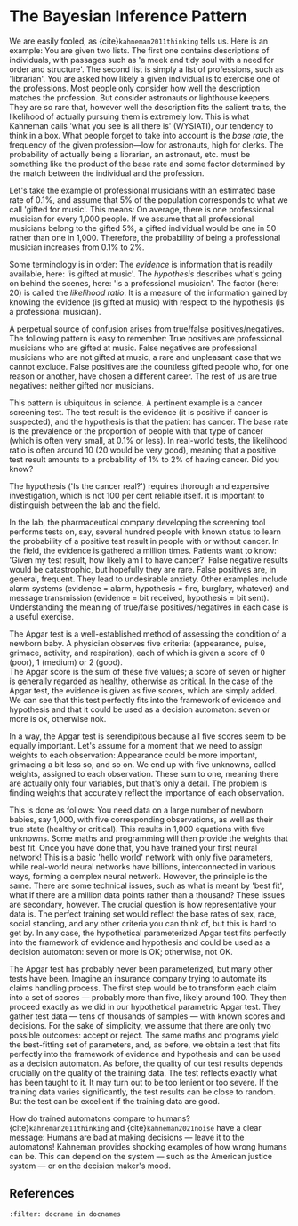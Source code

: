  # The Bayesian Inference Pattern


We are easily fooled, as {cite}`kahneman2011thinking` tells us. Here is an example: You are given two lists. The first one 
contains descriptions of individuals, with passages such as 'a meek and tidy soul with a need for order and structure'. The second list
is simply a list of professions, such as 'librarian'. You are asked how likely a given individual is to exercise one of the
professions. Most people only consider how well the description matches the profession. But consider astronauts or lighthouse keepers.
They are so rare that, however well the description fits the salient traits, the likelihood of actually pursuing them is extremely low.
This is what Kahneman calls 'what you see is all there is' (WYSIATI), our tendency to think in a box.
What people forget to take into account is the *base rate*, the frequency of the given profession—low for astronauts, high for clerks.
The probability of actually being a librarian, an astronaut, etc. must be something like the product of the base rate 
and some factor determined by the match between the individual and the profession.

Let's take the example of professional musicians with an estimated base rate of 0.1%, and assume that 5% of the population 
corresponds to what we call 'gifted for music'. This means:
On average, there is one professional musician for every 1,000 people.
If we assume that all professional musicians belong to the gifted 5%, a gifted individual would be one in 50 rather than one in 1,000. 
Therefore, the probability of being a professional musician increases from 0.1% to 2%.

Some terminology is in order: The *evidence* is information that is readily available, here: 'is gifted at music'. The *hypothesis*
describes what's going on behind the scenes, here: 'is a professional musician'.
The factor (here: 20) is called the *likelihood ratio*. It is a measure of the information gained by knowing the evidence 
(is gifted at music) with respect to the hypothesis (is a professional musician). 

A perpetual source of confusion arises from true/false positives/negatives. The following pattern is easy to remember: 
True positives are professional musicians who are gifted at music. 
False negatives are professional musicians who are not gifted at music, a rare and unpleasant case that we cannot exclude. 
False positives are the countless gifted people who, for one reason or another, have chosen a different career. 
The rest of us are true negatives: neither gifted nor musicians.

This pattern is ubiquitous in science. A pertinent example is a cancer screening test.
The test result is the evidence (it is positive if cancer is suspected), and the hypothesis is that the patient has cancer. 
The base rate is the prevalence or the proportion of people with that type of cancer (which is often very small, at 0.1% or less).
In real-world tests, the likelihood ratio is often around 10 (20 would be very good), meaning that a positive test result
amounts to a probability of 1% to 2% of having cancer. Did you know?

The hypothesis ('Is the cancer real?') requires thorough and expensive investigation, which is not 100 per cent reliable itself. 
it is important to distinguish between the lab and the field.

In the lab, the pharmaceutical company developing the screening tool performs tests on, say, several hundred people with known status
to learn the probability of a positive test result in people with or without cancer.
In the field, the evidence is gathered a million times. Patients want to know: 
'Given my test result, how likely am I to have cancer?' False negative results would be catastrophic, but hopefully they are rare.
False positives are, in general, frequent. They lead to undesirable anxiety. 
Other examples include alarm systems 
(evidence = alarm, hypothesis = fire, burglary, whatever) and message transmission (evidence = bit received, hypothesis = bit sent).
Understanding the meaning of true/false positives/negatives in each case is a useful exercise.

The Apgar test is a well-established method of assessing the condition of a newborn baby. A physician observes five criteria:
(appearance, pulse, grimace, activity, and respiration), each of which is given a score of 0 (poor), 1 (medium) or 2 (good).  
The Apgar score is the sum of these five values; a score of seven or higher is generally regarded as healthy, otherwise as critical. 
In the case of the Apgar test, the evidence is given as five scores, 
which are simply added. 
We can see that this test perfectly fits into the framework of evidence and hypothesis and that it could be used
as a decision automaton: seven or more is ok, otherwise nok.

In a way, the Apgar test is serendipitous because all five scores seem to be equally important.
Let's assume for a moment that we need to assign weights to each observation:
Appearance could be more important, grimacing a bit less so, and so on. We end up with five 
unknowns, called weights, assigned to each observation. 
These sum to one, meaning there are actually only four variables, but that's only a detail.
The problem is finding weights that accurately reflect the importance of each observation.

This is done as follows: You need data on a large number of newborn babies, say 1,000, with 
five corresponding observations, as well as their true state (healthy or critical). This results in 1,000 equations with five unknowns. 
Some maths and programming will then provide the weights that best fit. 
Once you have done that, you have trained your first neural network! 
This is a basic 'hello world' network with only five parameters, 
while real-world neural networks have billions, interconnected in various ways, forming a complex neural network. 
However, the principle is the same. 
There are some technical issues, such as what is meant by 'best fit',
what if there are a million data points rather than a thousand? These issues are secondary, however. 
The crucial question is how representative your data is. 
The perfect training set would reflect the base rates of sex, race, social standing,
and any other criteria you can think of, but this is hard to get by.
In any case, the hypothetical parameterized Apgar test fits perfectly into the framework of evidence and hypothesis 
and could be used as a decision automaton: seven or more is OK; otherwise, not OK.

The Apgar test has probably never been parameterized, but many other tests have been.
Imagine an insurance company trying to automate its claims handling process. 
The first step would be to transform each claim into a set of scores — probably more than five, likely around 100.
They then proceed exactly as we did in our hypothetical parametric Apgar test. 
They gather test data — tens of thousands of samples — with known scores and decisions. 
For the sake of simplicity, we assume that there are only two possible outcomes: accept or reject.
The same maths and programs yield the best-fitting set of parameters, and, as before, we obtain a 
test that fits perfectly into the framework of evidence and hypothesis and can be used as a decision automaton. 
As before, the quality of our test results depends crucially on the quality of the training data. 
The test reflects exactly what has been taught to it.
It may turn out to be too lenient or too severe. 
If the training data varies significantly, the test results can be close to random.
But the test can be excellent if the training data are good.

How do trained automatons compare to humans? {cite}`kahneman2011thinking` and {cite}`kahneman2021noise` have a clear message: 
Humans are bad at making decisions — leave it to the automatons!  Kahneman provides shocking examples of how wrong humans can be. 
This can depend on the system — such as the American justice system — or on the decision maker's mood. 


## References

```{bibliography}
:filter: docname in docnames
```






<div style="margin-bottom: 100px;"></div>
